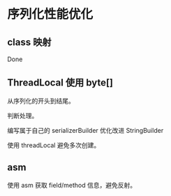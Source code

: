 # 序列化性能优化

## class 映射

Done

## ThreadLocal 使用 byte[]

从序列化的开头到结尾。

判断处理。

编写属于自己的 serializerBuilder 优化改进 StringBuilder

使用 threadLocal 避免多次创建。

## asm

使用 asm 获取 field/method 信息，避免反射。



